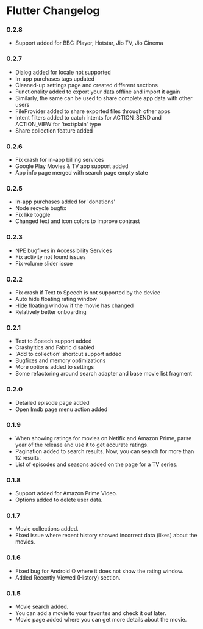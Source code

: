 # Flutter Changelog

### 0.2.8

 - Support added for BBC iPlayer, Hotstar, Jio TV, Jio Cinema

### 0.2.7

 - Dialog added for locale not supported
 - In-app purchases tags updated
 - Cleaned-up settings page and created different sections
 - Functionality added to export your data offline and import it again
 - Similarly, the same can be used to share complete app data with other users
 - FileProvider added to share exported files through other apps
 - Intent filters added to catch intents for ACTION_SEND and ACTION_VIEW for 'text/plain' type
 - Share collection feature added

### 0.2.6

 - Fix crash for in-app billing services
 - Google Play Movies & TV app support added
 - App info page merged with search page empty state

### 0.2.5

 - In-app purchases added for 'donations'
 - Node recycle bugfix
 - Fix like toggle
 - Changed text and icon colors to improve contrast

### 0.2.3

 - NPE bugfixes in Accessibility Services
 - Fix activity not found issues
 - Fix volume slider issue

### 0.2.2

 - Fix crash if Text to Speech is not supported by the device
 - Auto hide floating rating window
 - Hide floating window if the movie has changed
 - Relatively better onboarding

### 0.2.1

 - Text to Speech support added
 - Crashyltics and Fabric disabled
 - 'Add to collection' shortcut support added
 - Bugfixes and memory optimizations
 - More options added to settings
 - Some refactoring around search adapter and base movie list fragment

### 0.2.0

 - Detailed episode page added
 - Open Imdb page menu action added

### 0.1.9

 - When showing ratings for movies on Netlfix and Amazon Prime, parse year of the release and
 use it to get accurate ratings.
 - Pagination added to search results. Now, you can search for more than 12 results.
 - List of episodes and seasons added on the page for a TV series.

### 0.1.8

 - Support added for Amazon Prime Video.
 - Options added to delete user data.

### 0.1.7

 - Movie collections added.
 - Fixed issue where recent history showed incorrect data (likes) about the movies.

### 0.1.6

 - Fixed bug for Android O where it does not show the rating window.
 - Added Recently Viewed (History) section.

### 0.1.5

 - Movie search added.
 - You can add a movie to your favorites and check it out later.
 - Movie page added where you can get more details about the movie.